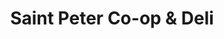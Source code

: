 ---
title: "Saint Peter Co-op & Deli"
url: /saint-peter/saint-peter-co-op-und-deli/
shop: Supermarkt
---